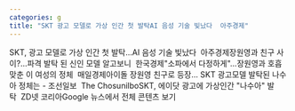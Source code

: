 ```yaml
---
categories: g
title: "SKT 광고 모델로 가상 인간 첫 발탁AI 음성 기술 빛났다  아주경제"
---
```

SKT, 광고 모델로 가상 인간 첫 발탁...AI 음성 기술 빛났다&nbsp;&nbsp;아주경제장원영과 친구 사이?…파격 발탁 된 신인 모델 알고보니&nbsp;&nbsp;한국경제"소파에서 다정하게"…장원영과 호흡 맞춘 이 여성의 정체&nbsp;&nbsp;매일경제아이돌 장원영 친구로 등장... SKT 광고모델 발탁된 나수아 정체는 - 조선일보&nbsp;&nbsp;The ChosunilboSKT, 에이닷 광고에 가상인간 "나수아" 발탁&nbsp;&nbsp;ZD넷 코리아Google 뉴스에서 전체 콘텐츠 보기